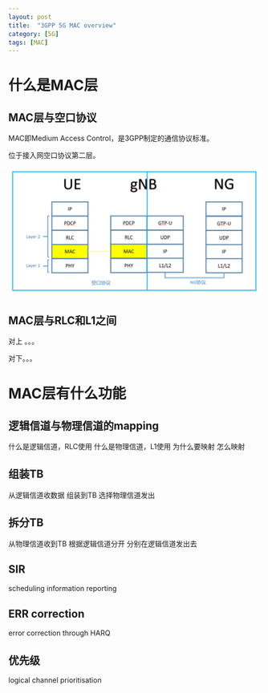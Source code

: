 ```yaml
---
layout: post
title:  "3GPP 5G MAC overview"
category: [5G]
tags: [MAC]
---
```


# 什么是MAC层

## MAC层与空口协议

MAC即Medium Access Control，是3GPP制定的通信协议标准。

位于接入网空口协议第二层。

![](\images\2019\1.png)

## MAC层与RLC和L1之间

对上 。。。

对下。。。

<!-- more -->

# MAC层有什么功能

## 逻辑信道与物理信道的mapping

什么是逻辑信道，RLC使用
什么是物理信道，L1使用
为什么要映射
怎么映射

## 组装TB

从逻辑信道收数据
组装到TB
选择物理信道发出

## 拆分TB

从物理信道收到TB
根据逻辑信道分开
分别在逻辑信道发出去

## SIR

scheduling information reporting

## ERR correction

error correction through HARQ

## 优先级

logical channel prioritisation

